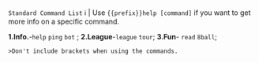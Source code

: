 ```Standard Command List```
ℹ | Use `{{prefix}}help [command]` if you want to get more info on a specific command.

**1.Info.**-`help` `ping` `bot` ;
**2.League**-`league` `tour`;
**3.Fun**- `read` `8ball`;

```>Don't include brackets when using the commands.```
